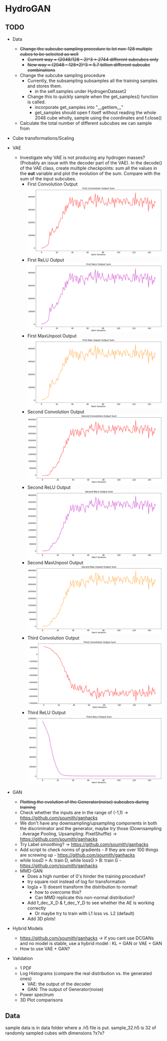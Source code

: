 # HydroGAN

## TODO
* Data
    * ~~Change the subcube sampling procedure to let non-128 multiple cubes to be selected as well~~
        * ~~Current way = (2048/128 - 2)^3 = 2744 different subcubes only~~
        * ~~New way = (2048 - 128*2)^3 = 5.7 billion different subcube combinations~~
    * Change the subcube sampling procedure
        * Currently, the subsampling subsamples all the training samples and stores them.
            * in the self.samples under HydrogenDataset2
        * Change this to quickly sample when the get_samples() function is called.
            * incorporate get_samples into "\_\_getitem\_\_"
            * get_samples should open f itself without reading the whole 2048 cube wholly, sample using the coordinates and f.close()
    * Calculate the total number of different subcubes we can sample from
* Cube transformations/Scaling
* VAE
    * Investigate why VAE is not producing any hydrogen masses? (Probably an issue with the decoder part of the VAE). In the decode() of the VAE class, create multiple checkpoints: sum all the values in the **out** variable and plot the evolution of the sum. Compare with the sum of the input subcubes.
      * First Convolution Output
      ![alt text](https://github.com/NYU-CDS-Capstone-Project/HydroGAN/blob/master/figs/first_conv_out.png)
      * First ReLU Output
      ![alt text](https://github.com/NYU-CDS-Capstone-Project/HydroGAN/blob/master/figs/first_relu_oout.png)
      * First MaxUnpool Output
      ![alt text](https://github.com/NYU-CDS-Capstone-Project/HydroGAN/blob/master/figs/first_maxunpool_out.png)
      * Second Convolution Output
      ![alt text](https://github.com/NYU-CDS-Capstone-Project/HydroGAN/blob/master/figs/second_conv_out.png)
      * Second ReLU Output
      ![alt text](https://github.com/NYU-CDS-Capstone-Project/HydroGAN/blob/master/figs/second_relu_out.png)
      * Second MaxUnpool Output
      ![alt text](https://github.com/NYU-CDS-Capstone-Project/HydroGAN/blob/master/figs/second_maxunpool_out.png)
      * Third Convolution Output
      ![alt text](https://github.com/NYU-CDS-Capstone-Project/HydroGAN/blob/master/figs/third_conv_out.png)
      * Third ReLU Output
      ![alt text](https://github.com/NYU-CDS-Capstone-Project/HydroGAN/blob/master/figs/third_relu_out.png)
      
* GAN
    * ~~Plotting the evolution of the Generator(noise) subcubes during training~~
    * Check whether the inputs are in the range of (-1,1) -> https://github.com/soumith/ganhacks
    * We don't have any downsampling/upsampling components in both the discriminator and the generator, maybe try those (Downsampling : Average Pooling, Upsampling: PixelShuffle) -> https://github.com/soumith/ganhacks
    * Try Label smoothing? -> https://github.com/soumith/ganhacks
    * Add script to check norms of gradients - if they are over 100 things are screwing up - https://github.com/soumith/ganhacks 
    * while lossD > A: train D, while lossG > B: train G - https://github.com/soumith/ganhacks 
    * MMD-GAN
        * Does a high number of 0's hinder the training procedure?
        * try  square root instead of log for transformation
        * log(a + 1) doesnt transform the distribution to normal!
            * how to overcome this?
            * Can MMD replicate this non-normal distribution?
        * Add f_dec_X_D & f_dec_Y_D to see whether the AE is working correctly
            * Or maybe try to train with L1 loss vs. L2 (default)
        * Add 3D plots!
* Hybrid Models
    * https://github.com/soumith/ganhacks -> if you cant use DCGANs and no model is stable, use a hybrid model : KL + GAN or VAE + GAN
    * How to use VAE + GAN?
* Validation
    * 1 PDF
    * Log Histograms (compare the real distribution vs. the generated ones)
        * VAE: the output of the decoder
        * GAN: The output of Generator(noise)
    * Power spectrum
    * 3D Plot comparisons




## Data
sample data is in data folder where a .h5 file is put. sample_32.h5 is 32 of randomly sampled cubes with dimensions ?x?x?

